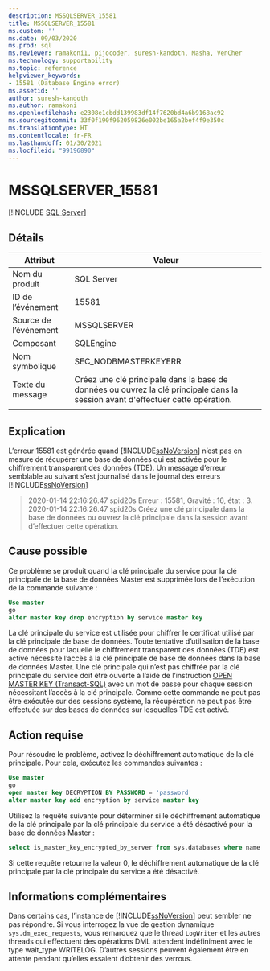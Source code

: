 ```yaml
---
description: MSSQLSERVER_15581
title: MSSQLSERVER_15581
ms.custom: ''
ms.date: 09/03/2020
ms.prod: sql
ms.reviewer: ramakoni1, pijocoder, suresh-kandoth, Masha, VenCher
ms.technology: supportability
ms.topic: reference
helpviewer_keywords:
- 15581 (Database Engine error)
ms.assetid: ''
author: suresh-kandoth
ms.author: ramakoni
ms.openlocfilehash: e2308e1cbdd139983df14f7620bd4a6b9168ac92
ms.sourcegitcommit: 33f0f190f962059826e002be165a2bef4f9e350c
ms.translationtype: HT
ms.contentlocale: fr-FR
ms.lasthandoff: 01/30/2021
ms.locfileid: "99196890"
---
```

# <a name="mssqlserver_15581"></a>MSSQLSERVER_15581
 [!INCLUDE [SQL Server](../../includes/applies-to-version/sqlserver.md)]

## <a name="details"></a>Détails

|Attribut|Valeur|
|---|---|
|Nom du produit|SQL Server|
|ID de l’événement|15581|
|Source de l’événement|MSSQLSERVER|
|Composant|SQLEngine|
|Nom symbolique|SEC_NODBMASTERKEYERR|
|Texte du message|Créez une clé principale dans la base de données ou ouvrez la clé principale dans la session avant d'effectuer cette opération.|
||

## <a name="explanation"></a>Explication

L’erreur 15581 est générée quand [!INCLUDE[ssNoVersion](../../includes/ssnoversion-md.md)] n’est pas en mesure de récupérer une base de données qui est activée pour le chiffrement transparent des données (TDE). Un message d’erreur semblable au suivant s’est journalisé dans le journal des erreurs [!INCLUDE[ssNoVersion](../../includes/ssnoversion-md.md)]

> 2020-01-14 22:16:26.47 spid20s Erreur : 15581, Gravité : 16, état : 3.  
2020-01-14 22:16:26.47 spid20s Créez une clé principale dans la base de données ou ouvrez la clé principale dans la session avant d’effectuer cette opération.

## <a name="possible-cause"></a>Cause possible

Ce problème se produit quand la clé principale du service pour la clé principale de la base de données Master est supprimée lors de l’exécution de la commande suivante :

```sql
Use master
go
alter master key drop encryption by service master key
```

La clé principale du service est utilisée pour chiffrer le certificat utilisé par la clé principale de base de données. Toute tentative d’utilisation de la base de données pour laquelle le chiffrement transparent des données (TDE) est activé nécessite l’accès à la clé principale de base de données dans la base de données Master. Une clé principale qui n’est pas chiffrée par la clé principale du service doit être ouverte à l’aide de l’instruction [OPEN MASTER KEY (Transact-SQL)](../../t-sql/statements/open-master-key-transact-sql.md) avec un mot de passe pour chaque session nécessitant l’accès à la clé principale. Comme cette commande ne peut pas être exécutée sur des sessions système, la récupération ne peut pas être effectuée sur des bases de données sur lesquelles TDE est activé.

## <a name="user-action"></a>Action requise

Pour résoudre le problème, activez le déchiffrement automatique de la clé principale. Pour cela, exécutez les commandes suivantes :

```sql
Use master
go
open master key DECRYPTION BY PASSWORD = 'password'
alter master key add encryption by service master key
```

Utilisez la requête suivante pour déterminer si le déchiffrement automatique de la clé principale par la clé principale du service a été désactivé pour la base de données Master :

```sql
select is_master_key_encrypted_by_server from sys.databases where name = 'master'
```

Si cette requête retourne la valeur 0, le déchiffrement automatique de la clé principale par la clé principale du service a été désactivé.

## <a name="more-information"></a>Informations complémentaires

Dans certains cas, l’instance de [!INCLUDE[ssNoVersion](../../includes/ssnoversion-md.md)] peut sembler ne pas répondre. Si vous interrogez la vue de gestion dynamique `sys.dm_exec_requests`, vous remarquez que le thread `LogWriter` et les autres threads qui effectuent des opérations DML attendent indéfiniment avec le type wait_type WRITELOG. D’autres sessions peuvent également être en attente pendant qu’elles essaient d’obtenir des verrous.